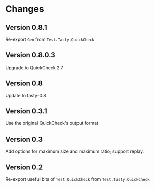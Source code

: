 Changes
=======

Version 0.8.1
-------------

Re-export `Gen` from `Test.Tasty.QuickCheck`

Version 0.8.0.3
---------------

Upgrade to QuickCheck 2.7

Version 0.8
-----------

Update to tasty-0.8

Version 0.3.1
-------------

Use the original QuickCheck's output format

Version 0.3
-----------

Add options for maximum size and maximum ratio; support replay.

Version 0.2
-----------

Re-export useful bits of `Test.QuickCheck` from `Test.Tasty.QuickCheck`
